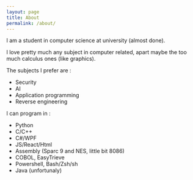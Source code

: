```yaml
---
layout: page
title: About
permalink: /about/
---
```


I am a student in computer science at university (almost done).

I love pretty much any subject in computer related, apart maybe the too much calculus ones (like graphics).

The subjects I prefer are :
- Security
- AI
- Application programming
- Reverse engineering

I can program in :
- Python
- C/C++
- C#/WPF
- JS/React/Html
- Assembly (Sparc 9 and NES, little bit 8086)
- COBOL, EasyTrieve
- Powershell, Bash/Zsh/sh
- Java (unfortunaly)
